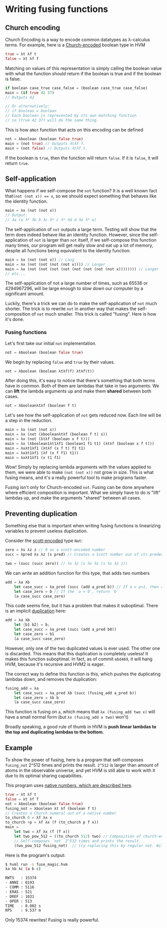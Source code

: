 # Writing fusing functions
## Church encoding
Church Encoding is a way to encode common datatypes as λ-calculus terms. For example, here is a [Church-encoded](https://en.wikipedia.org/wiki/Church_encoding) boolean type in HVM
```rs
true = λt λf t
false = λt λf f
```
Matching on values of this representation is simply calling the boolean value with what the function should return if the boolean is true and if the boolean is false.
```rs
if boolean case_true case_false = (boolean case_true case_false)
main = (if true 42 37)
// Outputs 42

// Or alternatively:
// if boolean = boolean
// Each boolean is represented by its own matching function
// so (true 42 37) will do the same thing.
```

This is how  a`Not` function that acts on this encoding can be defined
```rs
not = λboolean (boolean false true)
main = (not true) // Outputs λtλf f.
main = (not false) // Outputs λtλf t.
```
If the boolean is `true`, then the function will return `false`. If it is `false`, it will return `true`.

## Self-application

What happens if we self-compose the `not` function? It is a well known fact that`(not (not x)) == x`, so we should expect something that behaves like the identity function.
```rs
main = λx (not (not x))
// Output:
// λa (a λ* λb b λc λ* c λ* λd d λe λ* e)
```
The self-application of `not` outputs a large term. Testing will show that the term does indeed behave like an identity function. However, since the self-application of `not` is larger than `not` itself, if we self-compose this function many times, our program will get really slow and eat up a lot of memory, despite all functions being equivalent to the identity function:
```rs
main = λx (not (not x)) // Long
main = λx (not (not (not (not x)))) // Longer
main = λx (not (not (not (not (not (not (not (not x)))))))) // Longer
// etc...
```
The self-application of not a large number of times, such as 65536 or 4294967296, will be large enough to slow down our computer by a significant amount.

Luckily, there's a trick we can do to make the self-application of `not` much shorter. The trick is to rewrite `not` in another way that makes the self-composition of `not` much smaller. This trick is called "fusing". Here is how it's done.

### Fusing functions
Let's first take our initial `not` implementation.
```rs
not = λboolean (boolean false true)
```
We begin by replacing `false` and `true` by their values.
```rs
not = λboolean (boolean λtλf(f) λtλf(t))
```
After doing this, it's easy to notice that there's something that both terms have in common. Both of them are lambdas that take in two arguments. We can **lift** the lambda arguments up and make them **shared** between both cases.
```rs
not = λbooleanλtλf (boolean f t)
```
Let's see how the self-application of `not` gets reduced now. Each line will be a step in the reduction.
```rs
main = λx (not (not x))
main = λx (not (λbooleanλtλf (boolean f t) x))
main = λx (not (λtλf (boolean x f t)))
main = λx (λboolean1λt1λf1 (boolean1 f1 t1) (λtλf (boolean x f t)))
main = λxλt1λf1 (λtλf (x f t) f1 t1)
main = λxλt1λf1 (λf (x f f1) t1))
main = λxλt1λf1 (x t1 f1)
```
Wow! Simply by replacing lambda arguments with the values applied to them, we were able to make `(not (not x))` not grow in size. This is what fusing means, and it's a really powerful tool to make programs faster.

Fusing isn't only for Church-encoded `not`. Fusing can be done anywhere where efficient composition is important. What we simply have to do is "lift" lambdas up, and make the arguments "shared" between all cases.

## Preventing duplication

Something else that is important when writing fusing functions is linearizing variables to prevent useless duplication.

Consider the [scott-encoded](https://crypto.stanford.edu/~blynn/compiler/scott.html) type `Nat`:

```rs
zero = λs λz z // 0 as a scott-encoded number
succ = λpred λs λz (s pred) // Creates a Scott number out of its predecessor

two = (succ (succ zero)) // λs λz (s λs λz (s λs λz z))
```

We can write an addition function for this type, that adds two numbers

```rs
add = λa λb
	let case_succ = λa_pred (succ (add a_pred b)) // If a = p+1, then return (p+b)+1
	let case_zero = b // If the `a = 0`, return `b`
	(a case_succ case_zero)
```

This code seems fine, but it has a problem that makes it suboptimal. There is an implicit [duplication](dups-and-sups.md) here:

```rs
add = λa λb
	let {b1 b2} = b;
	let case_succ = λa_pred (succ (add a_pred b0))
	let case_zero = b1
	(a case_succ case_zero)
```

However, only one of the two duplicated values is ever used. The other one is discarded. This means that this duplication is completely useless! It makes this function suboptimal. In fact, as of commit `ebd469`, it will hang HVM, because it's recursive and HVM2 is eager.

The correct way to define this function is this, which pushes the duplicating lambdas down, and removes the duplication:

```rs
fusing_add = λa
	let case_succ = λa_pred λb (succ (fusing_add a_pred b))
	let case_zero = λb b
	(a case_succ case_zero)
```

This function is fusing on `a`, which means that `λx (fusing_add two x)` will have a small normal form (but `λx (fusing_add x two)` won't)

Broadly speaking, a good rule of thumb in HVM is **push linear lambdas to the top and duplicating lambdas to the bottom**.

## Example

To show the power of fusing, here is a program that self-composes `fusing_not` 2^512 times and prints the result. `2^512` is larger than amount of atoms in the observable universe, and yet HVM is still able to work with it due to its optimal sharing capabilities.

This program uses [native numbers, which are described here](native-numbers.md).
```rs
true = λt λf t
false = λt λf f
not = λboolean (boolean false true)
fusing_not = λboolean λt λf (boolean f t)
// Creates a Church numeral out of a native number
to_church 0 = λf λx x
to_church +p = λf λx (f (to_church p f x))
main =
	let two = λf λx (f (f x))
	let two_pow_512 = ((to_church 512) two) // Composition of church-encoded numbers is equivalent to exponentiation.
	// Self-composes `not` 2^512 times and prints the result.
	(two_pow_512 fusing_not)  // try replacing this by regular not. Will it still work?
```
Here is the program's output:
```bash
$ hvml run -s fuse_magic.hvm
λa λb λc (a b c)

RWTS   : 15374
- ANNI : 8193
- COMM : 5116
- ERAS : 521
- DREF : 1031
- OPER : 513
TIME   : 0.002 s
RPS    : 9.537 m
```
Only 15374 rewrites! Fusing is really powerful.
